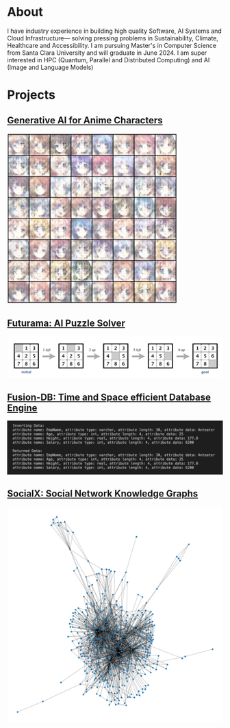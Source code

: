 # About

I have industry experience in building high quality Software, AI Systems and Cloud Infrastructure— solving pressing problems in Sustainability, Climate, Healthcare and Accessibility. I am pursuing Master's in Computer Science from Santa Clara University and will graduate in June 2024. 
I am super interested in HPC (Quantum, Parallel and Distributed Computing) and AI (Image and Language Models)

# Projects

## [Generative AI for Anime Characters](https://github.com/eshaanrathi2/Generative-AI-Anime)
<!-- ![assets/gan-1.png](assets/gan-1.png)-->
<img src="assets/gan-1.png" width="400">
<!-- <img src="assets/gan-1.png" width="200"> -->

## [Futurama: AI Puzzle Solver](https://github.com/eshaanrathi2/Futurama)
![assets/n-puzzle.png](assets/n-puzzle.png)

## [Fusion-DB: Time and Space efficient Database Engine](https://github.com/eshaanrathi2/Fusion-DB)
![assets/fusion-db.png](assets/fusion-db.png)


## [SocialX: Social Network Knowledge Graphs](https://github.com/eshaanrathi2/SocialX)
<!-- ![assets/celegans.png](assets/celegans.png) -->
<img src="assets/celegans.png" width="600">

<!-- <img src="assets/n-puzzle.png" width="200"> -->

<!--
**eshaanrathi2/eshaanrathi2** is a ✨ _special_ ✨ repository because its `README.md` (this file) appears on your GitHub profile.

Here are some ideas to get you started:

- 🔭 I’m currently working on ...
- 🌱 I’m currently learning ...
- 👯 I’m looking to collaborate on ...
- 🤔 I’m looking for help with ...
- 💬 Ask me about ...
- 📫 How to reach me: ...
- 😄 Pronouns: ...
- ⚡ Fun fact: ...
-->
